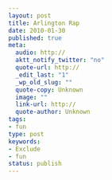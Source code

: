 ```yaml
---
layout: post
title: Arlington Rap
date: 2010-01-30
published: true
meta:
  audio: http://
  aktt_notify_twitter: "no"
  quote-url: http://
  _edit_last: "1"
  _wp_old_slug: ""
  quote-copy: Unknown
  image: ""
  link-url: http://
  quote-author: Unknown
tags:
- fun
type: post
keywords:
- Exclude
- fun
status: publish
---
```


